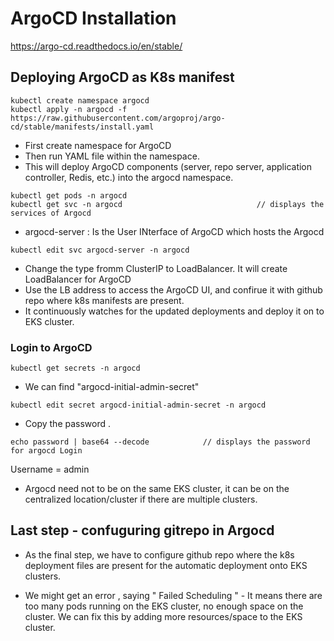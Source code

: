 # ArgoCD Installation

https://argo-cd.readthedocs.io/en/stable/

## Deploying ArgoCD as K8s manifest

```
kubectl create namespace argocd
kubectl apply -n argocd -f https://raw.githubusercontent.com/argoproj/argo-cd/stable/manifests/install.yaml
```

- First create namespace for ArgoCD 
- Then run YAML file within the namespace.
- This will deploy ArgoCD components (server, repo server, application controller, Redis, etc.) into the argocd namespace.

```
kubectl get pods -n argocd
kubectl get svc -n argocd                              // displays the  services of Argocd

```

- argocd-server : Is the User INterface of ArgoCD which hosts the Argocd

```
kubectl edit svc argocd-server -n argocd
```
- Change the type fromm ClusterIP to LoadBalancer. It will create LoadBalancer for ArgoCD
- Use the LB address to access the ArgoCD UI, and confirue it with github repo where k8s manifests are present. 
- It continuously watches for the updated deployments and deploy it on to EKS cluster. 

### Login to ArgoCD

```
kubectl get secrets -n argocd
```
- We can find "argocd-initial-admin-secret" 

```
kubectl edit secret argocd-initial-admin-secret -n argocd
```
- Copy the password .

```
echo password | base64 --decode            // displays the password for argocd Login
```

Username = admin

- Argocd need not to be on the same EKS cluster, it can be on the centralized location/cluster if there are multiple clusters.


## Last step - confuguring gitrepo in Argocd

- As the final step, we have to configure github repo where the k8s deployment files are present for the automatic deployment onto EKS clusters. 


- We might get an error , saying " Failed Scheduling " - It means there are too many pods  running on the EKS cluster, no enough space on the cluster. We can fix this by adding more resources/space to the EKS cluster. 

